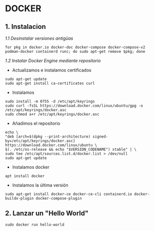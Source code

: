 # DOCKER

## 1. Instalacion

*1.1 Desinstalar versiones antigüas*
```
for pkg in docker.io docker-doc docker-compose docker-compose-v2 podman-docker containerd runc; do sudo apt-get remove $pkg; done
```

*1.2 Instalar Docker Engine mediante repositorio*

- Actualizamos e instalamos certificados
```
sudo apt-get update
sudo apt-get install ca-certificates curl
```

- Instalamos
```
sudo install -m 0755 -d /etc/apt/keyrings
sudo curl -fsSL https://download.docker.com/linux/ubuntu/gpg -o /etc/apt/keyrings/docker.asc
sudo chmod a+r /etc/apt/keyrings/docker.asc
```

- Añadimos el repositorio
```
echo \
"deb [arch=$(dpkg --print-architecture) signed-by=/etc/apt/keyrings/docker.asc] https://download.docker.com/linux/ubuntu \
$(. /etc/os-release && echo "$VERSION_CODENAME") stable" | \
sudo tee /etc/apt/sources.list.d/docker.list > /dev/null
sudo apt-get update
```

- Instalamos docker
```
apt install docker
```

- Instalamos la última versión
```
sudo apt-get install docker-ce docker-ce-cli containerd.io docker-buildx-plugin docker-compose-plugin
```

## 2. Lanzar un "Hello World"
```
sudo docker run hello-world
```

